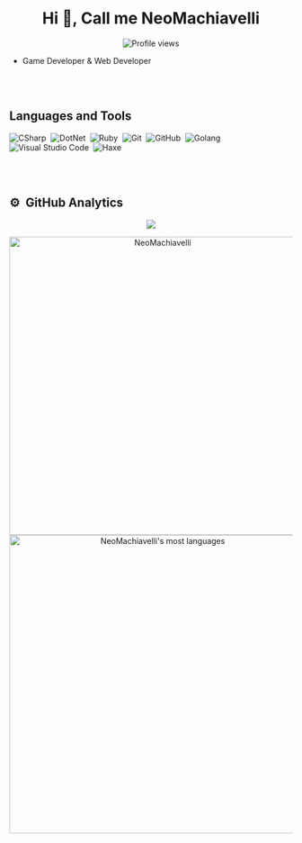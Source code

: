 <h1 align="center">Hi 👋, Call me NeoMachiavelli</h1>

<p align="center"> <img src="https://komarev.com/ghpvc/?username=black0439&color=green" alt="Profile views" /> </p>



- Game Developer & Web Developer

<br><br>

## Languages and Tools
![CSharp](https://img.shields.io/badge/-CSharp-05122A?style=flat&logo=csharp&logoColor=800080&color=gray)&nbsp;
![DotNet](https://img.shields.io/badge/-DotNet-05122A?style=flat&logo=dotnet&color=gray)&nbsp;
![Ruby](https://img.shields.io/badge/-Ruby-05122A?style=flat&logo=Ruby&logoColor=b50707&color=gray)&nbsp;
![Git](https://img.shields.io/badge/-Git-05122A?style=flat&logo=git&color=gray)&nbsp;
![GitHub](https://img.shields.io/badge/-GitHub-05122A?style=flat&logo=github&color=gray)&nbsp;
![Golang](https://img.shields.io/badge/-Go-05122A?style=flat&logo=go&color=gray)&nbsp;
![Visual Studio Code](https://img.shields.io/badge/-Visual%20Studio%20Code-05122A?style=flat&logo=visual-studio-code&logoColor=007ACC&color=gray)&nbsp;
![Haxe](https://img.shields.io/badge/-Haxe-05122A?style=flat&logo=Haxe&logoColor=ED831f&color=gray)&nbsp;


<br><br>

## ⚙️ &nbsp;GitHub Analytics


<p align="center">
  <img src="https://raw.githubusercontent.com/Sutil/Sutil/2b2fad3bf54522bb30c8c170591fc68ff51b69e6/github-contribution-grid-snake2.svg" />
</p>

<p align="center">
<img width="530em" src="https://github-readme-stats.vercel.app/api?username=NeoMachiavelli&show_icons=true&theme=vision-friendly-dark" alt="NeoMachiavelli "/>       <img width="530em" src="https://github-readme-stats.vercel.app/api/top-langs/?username=NeoMachiavelli&layout=compact&theme=vision-friendly-dark" alt="NeoMachiavelli's most languages"/>
</p>
